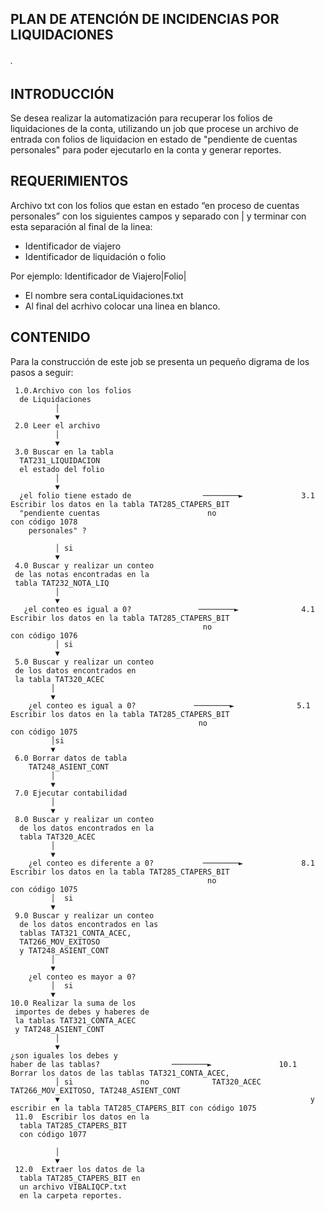 ## PLAN DE ATENCIÓN DE INCIDENCIAS POR LIQUIDACIONES
###### .

## INTRODUCCIÓN

Se desea realizar la automatización para recuperar los folios de liquidaciones de la conta, utilizando un job que procese un archivo de entrada con folios de liquidacion en estado de "pendiente de cuentas personales" para poder ejecutarlo en la conta y generar reportes.

## REQUERIMIENTOS

Archivo txt con  los folios que estan en estado “en proceso de cuentas personales” con los siguientes campos y separado con | y terminar con esta separación al final de la linea:

* Identificador de viajero
* Identificador de liquidación o folio


Por ejemplo: Identificador de Viajero|Folio|

* El nombre sera contaLiquidaciones.txt
* Al final del acrhivo colocar una linea en blanco.

## CONTENIDO

Para la construcción de este job se presenta un pequeño digrama de los pasos a seguir:


     1.0.Archivo con los folios 
	  de Liquidaciones
              │  
              ▼
     2.0 Leer el archivo
              │
              ▼
     3.0 Buscar en la tabla 
	  TAT231_LIQUIDACION 
	  el estado del folio
              │
              ▼
      ¿el folio tiene estado de                ────────►             3.1 Escribir los datos en la tabla TAT285_CTAPERS_BIT
      "pendiente cuentas                        no                      con código 1078
        personales" ?
        
              │ si
              ▼
     4.0 Buscar y realizar un conteo 
	 de las notas encontradas en la 
	 tabla TAT232_NOTA_LIQ
              │
              ▼  
       ¿el conteo es igual a 0?               ────────►              4.1 Escribir los datos en la tabla TAT285_CTAPERS_BIT
                                               no                        con código 1076
              │ si                        
              ▼                                                            
     5.0 Buscar y realizar un conteo 
	 de los datos encontrados en 
     la tabla TAT320_ACEC
             │ 
             ▼
        ¿el conteo es igual a 0?             ────────►              5.1 Escribir los datos en la tabla TAT285_CTAPERS_BIT
                                              no                        con código 1075
             │si
             ▼
     6.0 Borrar datos de tabla 
	    TAT248_ASIENT_CONT
             │
             ▼
     7.0 Ejecutar contabilidad
             │
             ▼
     8.0 Buscar y realizar un conteo  
	  de los datos encontrados en la 
	  tabla TAT320_ACEC
             │
             ▼
        ¿el conteo es diferente a 0?           ────────►             8.1 Escribir los datos en la tabla TAT285_CTAPERS_BIT
                                                no                      con código 1075
             │  si                       
             ▼ 
     9.0 Buscar y realizar un conteo 
	  de los datos encontrados en las 
	  tablas TAT321_CONTA_ACEC,
	  TAT266_MOV_EXITOSO 
	  y TAT248_ASIENT_CONT
             │
             ▼
        ¿el conteo es mayor a 0?
             │  si                       
             ▼   
    10.0 Realizar la suma de los 
	 importes de debes y haberes de 
	 la tablas TAT321_CONTA_ACEC 
	 y TAT248_ASIENT_CONT	
              │
              ▼
	¿son iguales los debes y 
	haber de las tablas?		        ────────►               10.1 Borrar los datos de las tablas TAT321_CONTA_ACEC, 
              │ si 				 no		         TAT320_ACEC TAT266_MOV_EXITOSO, TAT248_ASIENT_CONT 
              ▼                                                        y escribir en la tabla TAT285_CTAPERS_BIT con código 1075	 
     11.0  Escribir los datos en la 
	  tabla TAT285_CTAPERS_BIT 
	  con código 1077
		
              │
              ▼
     12.0  Extraer los datos de la 
	  tabla TAT285_CTAPERS_BIT en 
	  un archivo VIBALIQCP.txt
	  en la carpeta reportes.

